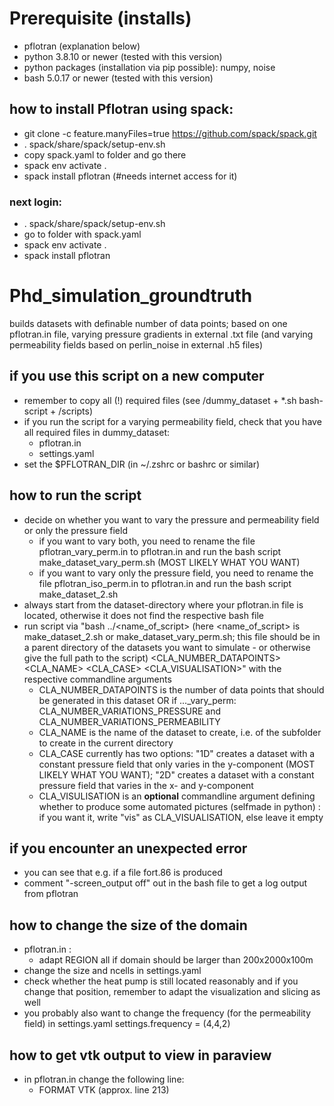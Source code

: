 # Prerequisite (installs)
- pflotran (explanation below)
- python 3.8.10 or newer (tested with this version)
- python packages (installation via pip possible): numpy, noise
- bash 5.0.17 or newer (tested with this version)

## how to install Pflotran using spack:
- git clone -c feature.manyFiles=true https://github.com/spack/spack.git
- . spack/share/spack/setup-env.sh
- copy spack.yaml to folder and go there
- spack env activate .
- spack install pflotran (#needs internet access for it)
### next login: 
- . spack/share/spack/setup-env.sh
- go to folder with spack.yaml
- spack env activate .
- spack install pflotran

# Phd_simulation_groundtruth
builds datasets with definable number of data points; based on one pflotran.in file, varying pressure gradients in external .txt file (and varying permeability fields based on perlin_noise in external .h5 files)

## if you use this script on a new computer
- remember to copy all (!) required files (see /dummy_dataset + *.sh bash-script + /scripts)
- if you run the script for a varying permeability field, check that you have all required files in dummy_dataset:
    - pflotran.in
    - settings.yaml
- set the $PFLOTRAN_DIR (in ~/.zshrc or bashrc or similar)

## how to run the script
- decide on whether you want to vary the pressure and permeability field or only the pressure field
    - if you want to vary both, you need to rename the file pflotran_vary_perm.in to pflotran.in and run the bash script make_dataset_vary_perm.sh (MOST LIKELY WHAT YOU WANT)
    - if you want to vary only the pressure field, you need to rename the file pflotran_iso_perm.in to pflotran.in and run the bash script make_dataset_2.sh
- always start from the dataset-directory where your pflotran.in file is located, otherwise it does not find the respective bash file
- run script via "bash ../<name_of_script> (here <name_of_script> is make_dataset_2.sh or make_dataset_vary_perm.sh; this file should be in a parent directory of the datasets you want to simulate - or otherwise give the full path to the script) <CLA_NUMBER_DATAPOINTS> <CLA_NAME> <CLA_CASE> <CLA_VISUALISATION>" with the respective commandline arguments
    - CLA_NUMBER_DATAPOINTS is the number of data points that should be generated in this dataset OR if ..._vary_perm: CLA_NUMBER_VARIATIONS_PRESSURE and CLA_NUMBER_VARIATIONS_PERMEABILITY
    - CLA_NAME is the name of the dataset to create, i.e. of the subfolder to create in the current directory
    - CLA_CASE currently has two options: "1D" creates a dataset with a constant pressure field that only varies in the y-component (MOST LIKELY WHAT YOU WANT); "2D" creates a dataset with a constant pressure field that varies in the x- and y-component
    - CLA_VISULISATION is an **optional** commandline argument defining whether to produce some automated pictures (selfmade in python) : if you want it, write "vis" as CLA_VISUALISATION, else leave it empty

## if you encounter an unexpected error
- you can see that e.g. if a file fort.86 is produced
- comment "-screen_output off" out in the bash file to get a log output from pflotran

## how to change the size of the domain
- pflotran.in :
    - adapt REGION all if domain should be larger than 200x2000x100m
- change the size and ncells in settings.yaml
- check whether the heat pump is still located reasonably and if you change that position, remember to adapt the visualization and slicing as well
- you probably also want to change the frequency (for the permeability field) in settings.yaml settings.frequency = (4,4,2)

## how to get vtk output to view in paraview
- in pflotran.in change the following line:
    - FORMAT VTK (approx. line 213)